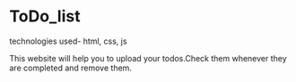 # ToDo_list
technologies used- html, css, js

This website will help you to upload your todos.Check them whenever they are completed and remove them.
